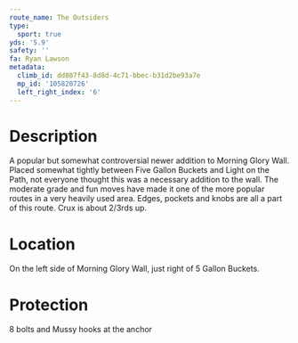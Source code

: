 ```yaml
---
route_name: The Outsiders
type:
  sport: true
yds: '5.9'
safety: ''
fa: Ryan Lawson
metadata:
  climb_id: dd807f43-8d8d-4c71-bbec-b31d2be93a7e
  mp_id: '105820726'
  left_right_index: '6'
---
```

# Description
A popular but somewhat controversial newer addition to Morning Glory Wall.  Placed somewhat tightly between Five Gallon Buckets and Light on the Path, not everyone thought this was a necessary addition to the wall.  The moderate grade and fun moves have made it one of the more popular routes in a very heavily used area.  Edges, pockets and knobs are all a part of this route.  Crux is about 2/3rds up.

# Location
On the left side of Morning Glory Wall, just right of  5 Gallon Buckets.

# Protection
8 bolts and Mussy hooks at the anchor
